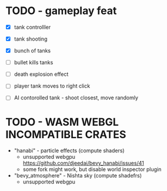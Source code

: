 # TODO - gameplay feat

- [x] tank controlller
- [x] tank shooting
- [x] bunch of tanks
- [ ] bullet kills tanks
- [ ] death explosion effect
- [ ] player tank moves to right click
- [ ] AI contorolled tank - shoot closest, move randomly



# TODO - WASM WEBGL INCOMPATIBLE CRATES

- "hanabi" - particle effects (compute shaders)
   - unsupported webgpu https://github.com/djeedai/bevy_hanabi/issues/41
   - some fork might work, but disable world inspector plugin 
- "bevy_atmosphere" - Nishta sky (compute shadefrs)
   - unsupported webgpu


